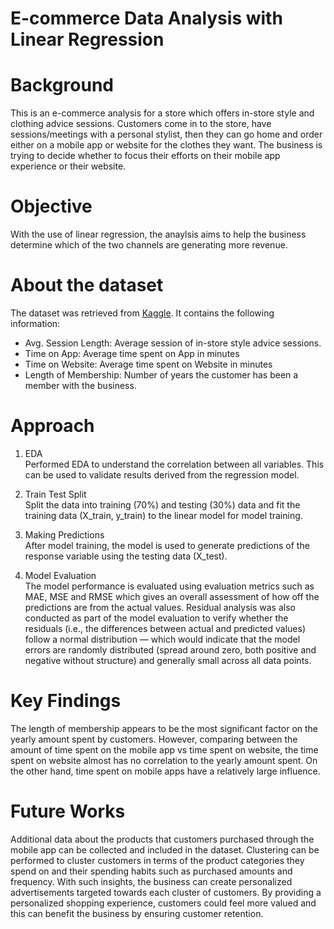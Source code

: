 # E-commerce Data Analysis with Linear Regression

# Background
This is an e-commerce analysis for a store which offers in-store style and clothing advice sessions. Customers come in to the store, have sessions/meetings with a personal stylist, then they can go home and order either on a mobile app or website for the clothes they want. The business is trying to decide whether to focus their efforts on their mobile app experience or their website.

# Objective
With the use of linear regression, the anaylsis aims to help the business determine which of the two channels are generating more revenue.

# About the dataset
The dataset was retrieved from [Kaggle](https://www.kaggle.com/datasets/kolawale/focusing-on-mobile-app-or-website/data). It contains the following information:
* Avg. Session Length: Average session of in-store style advice sessions.
* Time on App: Average time spent on App in minutes
* Time on Website: Average time spent on Website in minutes
* Length of Membership: Number of years the customer has been a member with the business.

# Approach
1. EDA <br>
Performed EDA to understand the correlation between all variables. This can be used to validate results derived from the regression model.

2. Train Test Split <br>
Split the data into training (70%) and testing (30%) data and fit the training data (X_train, y_train) to the linear model for model training.

3. Making Predictions <br>
After model training, the model is used to generate predictions of the response variable using the testing data (X_test).

4. Model Evaluation <br>
The model performance is evaluated using evaluation metrics such as MAE, MSE and RMSE which gives an overall assessment of how off the predictions are from the actual values. Residual analysis was also conducted as part of the model evaluation to verify whether the residuals (i.e., the differences between actual and predicted values) follow a normal distribution — which would indicate that the model errors are randomly distributed (spread around zero, both positive and negative without structure) and generally small across all data points.

# Key Findings
The length of membership appears to be the most significant factor on the yearly amount spent by customers. However, comparing between the amount of time spent on the mobile app vs time spent on website, the time spent on website almost has no correlation to the yearly amount spent. On the other hand, time spent on mobile apps have a relatively large influence.

# Future Works
Additional data about the products that customers purchased through the mobile app can be collected and included in the dataset. Clustering can be performed to cluster customers in terms of the product categories they spend on and their spending habits such as purchased amounts and frequency. With such insights, the business can create personalized advertisements targeted towards each cluster of customers. By providing a personalized shopping experience, customers could feel more valued and this can benefit the business by ensuring customer retention.
